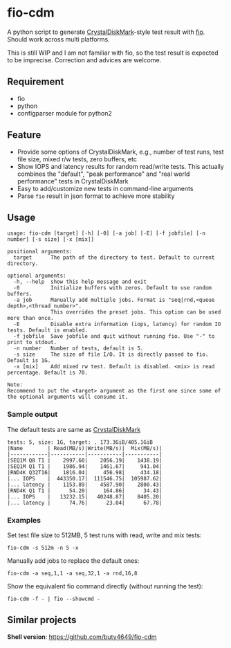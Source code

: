 # fio-cdm

A python script to generate [CrystalDiskMark](https://crystalmark.info/en/software/crystaldiskmark/)-style test result with [fio](https://github.com/axboe/fio). Should work across multi platforms.

This is still WIP and I am not familiar with fio, so the test result is expected to be imprecise. Correction and advices are welcome.

## Requirement

- fio
- python
- configparser module for python2

## Feature

- Provide some options of CrystalDiskMark, e.g., number of test runs, test file size, mixed r/w tests, zero buffers, etc
- Show IOPS and latency results for random read/write tests.
  This actually combines the "default", "peak performance" and "real world performance" tests in CrystalDiskMark
- Easy to add/customize new tests in command-line arguments
- Parse `fio` result in json format to achieve more stability

## Usage

```
usage: fio-cdm [target] [-h] [-0] [-a job] [-E] [-f jobfile] [-n number] [-s size] [-x [mix]]

positional arguments:
  target      The path of the directory to test. Default to current directory.

optional arguments:
  -h, --help  show this help message and exit
  -0          Initialize buffers with zeros. Default to use random buffers.
  -a job      Manually add multiple jobs. Format is "seq|rnd,<queue depth>,<thread number>".
              This overrides the preset jobs. This option can be used more than once.
  -E          Disable extra information (iops, latency) for random IO tests. Default is enabled.
  -f jobfile  Save jobfile and quit without running fio. Use "-" to print to stdout.
  -n number   Number of tests, default is 5.
  -s size     The size of file I/O. It is directly passed to fio. Default is 1G.
  -x [mix]    Add mixed rw test. Default is disabled. <mix> is read percentage. Default is 70.

Note:
Recommend to put the <target> argument as the first one since some of the optional arguments will consume it.
```

### Sample output

The default tests are same as [CrystalDiskMark](https://crystalmark.info/en/software/crystaldiskmark/crystaldiskmark-main-menu/)

```
tests: 5, size: 1G, target: . 173.3GiB/405.1GiB
|Name        | Read(MB/s)|Write(MB/s)|  Mix(MB/s)|
|------------|-----------|-----------|-----------|
|SEQ1M Q8 T1 |    2997.60|    2056.19|    1438.19|
|SEQ1M Q1 T1 |    1986.94|    1461.67|     941.04|
|RND4K Q32T16|    1816.04|     456.98|     434.18|
|... IOPS    |  443350.17|  111546.75|  105987.62|
|... latency |    1153.89|    4587.90|    2800.43|
|RND4K Q1 T1 |      54.20|     164.86|      34.43|
|... IOPS    |   13232.15|   40248.87|    8405.20|
|... latency |      74.76|      23.04|      67.78|
```

### Examples

Set test file size to 512MB, 5 test runs with read, write and mix tests:

    fio-cdm -s 512m -n 5 -x

Manually add jobs to replace the default ones:

    fio-cdm -a seq,1,1 -a seq,32,1 -a rnd,16,8

Show the equivalent fio command directly (without running the test):

    fio-cdm -f - | fio --showcmd -

## Similar projects

**Shell version**: https://github.com/buty4649/fio-cdm
